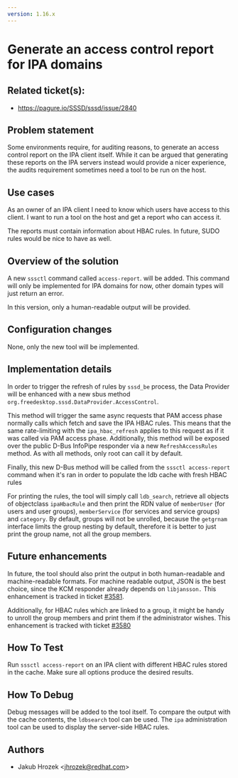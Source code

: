 ```yaml
---
version: 1.16.x
---
```


# Generate an access control report for IPA domains

## Related ticket(s):

* https://pagure.io/SSSD/sssd/issue/2840

## Problem statement

Some environments require, for auditing reasons, to generate an access control report on the IPA client itself. While it can be argued that generating these reports on the IPA servers instead would provide a nicer experience, the audits requirement sometimes need a tool to be run on the host.

## Use cases

As an owner of an IPA client I need to know which users have access to this client. I want to run a tool on the host and get a report who can access it.

The reports must contain information about HBAC rules. In future, SUDO rules would be nice to have as well.

## Overview of the solution

A new `sssctl` command called `access-report`. will be added. This command will only be implemented for IPA domains for now, other domain types will just return an error.

In this version, only a human-readable output will be provided.

## Configuration changes

None, only the new tool will be implemented.

## Implementation details

In order to trigger the refresh of rules by `sssd_be` process, the Data Provider will be enhanced with a new sbus method `org.freedesktop.sssd.DataProvider.AccessControl`.

This method will trigger the same async requests that PAM access phase normally calls which fetch and save the IPA HBAC rules. This means that the same rate-limiting with the `ipa_hbac_refresh` applies to this request as if it was called via PAM access phase. Additionally, this method will be exposed over the public D-Bus InfoPipe responder via a new `RefreshAccessRules` method. As with all methods, only root can call it by default.

Finally, this new D-Bus method will be called from the `sssctl access-report` command when it's ran in order to populate the ldb cache with fresh HBAC rules

For printing the rules, the tool will simply call `ldb_search`, retrieve all objects of objectclass `ipaHbacRule` and then print the RDN value of `memberUser` (for users and user groups), `memberService` (for services and service groups) and `category`. By default, groups will not be unrolled, because the `getgrnam` interface limits the group nesting by default, therefore it is better to just print the group name, not all the group members.

## Future enhancements

In future, the tool should also print the output in both human-readable and machine-readable formats. For machine readable output, JSON is the best choice, since the KCM responder already depends on `libjansson.` This enhancement is tracked in ticket [\#3581](https://pagure.io/SSSD/sssd/issue/3581).

Additionally, for HBAC rules which are linked to a group, it might be handy to unroll the group members and print them if the administrator wishes. This enhancement is tracked with ticket [\#3580](https://pagure.io/SSSD/sssd/issue/3580)

## How To Test

Run `sssctl access-report` on an IPA client with different HBAC rules stored in the cache. Make sure all options produce the desired results.

## How To Debug

Debug messages will be added to the tool itself. To compare the output with the cache contents, the `ldbsearch` tool can be used. The `ipa` administration tool can be used to display the server-side HBAC rules.

## Authors

  - Jakub Hrozek \<jhrozek@redhat.com\>

